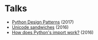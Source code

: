 Talks
=====

* [Python Design Patterns](python-design-patterns/README.md) (2017)
* [Unicode sandwiches](unicode-sandwiches-2016/README.md) (2016)
* [How does Python's import work?](python-import-2016/README.md) (2016)
